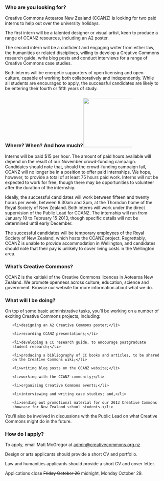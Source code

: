 <html><body><h3>Who are you looking for?</h3>

Creative Commons Aotearoa New Zealand (CCANZ) is looking for two paid interns to help out over the university holidays.



The first intern will be a talented designer or visual artist, keen to produce a range of CCANZ resources, including an A2 poster.



The second intern will be a confident and engaging writer from either law, the humanities or related disciplines, willing to develop a Creative Commons research guide, write blog posts and conduct interviews for a range of Creative Commons case studies.



Both interns will be energetic supporters of open licensing and open culture, capable of working both collaboratively and independently. While all students are encouraged to apply, the successful candidates are likely to be entering their fourth or fifth years of study.

<h3>Where? When? And how much?<a href="http://creativecommons.org.nz/wp-content/uploads/2012/10/cc.large_.png"><img class="wp-image-2249 alignright" title="cc.large" src="http://creativecommons.org.nz/wp-content/uploads/2012/10/cc.large_-300x300.png" alt="" width="160" height="160"></a></h3>

Interns will be paid $15 per hour. The amount of paid hours available will depend on the result of our November crowd-funding campaign. Candidates should note that, should the crowd-funding campaign fail, CCANZ will no longer be in a position to offer paid internships. We hope, however, to provide a total of at least 75 hours paid work. Interns will not be expected to work for free, though there may be opportunities to volunteer after the duration of the internship.



Ideally, the successful candidates will work between fifteen and twenty hours per week, between 8.30am and 3pm, at the Thorndon home of the Royal Society of New Zealand. Both interns will work under the direct supervision of the Public Lead for CCANZ. The internship will run from January 10 to February 15 2013, though specific details will not be determined until early December.



The successful candidates will be temporary employees of the Royal Society of New Zealand, which hosts the CCANZ project. Regrettably, CCANZ is unable to provide accommodation in Wellington, and candidates should note that their pay is unlikely to cover living costs in the Wellington area.

<h3>What’s Creative Commons?</h3>

CCANZ is the kaitiaki of the Creative Commons licences in Aotearoa New Zealand. We promote openness across culture, education, science and government. Browse our website for more information about what we do.

<h3>What will I be doing?</h3>

On top of some basic administrative tasks, you’ll be working on a number of exciting Creative Commons projects, including:

<ul>

	<li>designing an A2 Creative Commons poster;</li>

	<li>recording CCANZ presentations;</li>

	<li>developing a CC research guide, to encourage postgraduate student research;</li>

	<li>producing a bibliography of CC books and articles, to be shared on the Creative Commons wiki;</li>

	<li>writing blog posts on the CCANZ website;</li>

	<li>working with the CCANZ community;</li>

	<li>organising Creative Commons events;</li>

	<li>interviewing and writing case studies; and,</li>

	<li>sending out promotional material for our 2013 Creative Commons showcase for New Zealand school students.</li>

</ul>

You’ll also be involved in discussions with the Public Lead on what Creative Commons might do in the future.

<h3>How do I apply?</h3>

To apply, email Matt McGregor at admin@creativecommons.org.nz



Design or arts applicants should provide a short CV and portfolio.

Law and humanities applicants should provide a short CV and cover letter.



Applications close <del>Friday October 26</del> midnight, Monday October 29.</body></html>